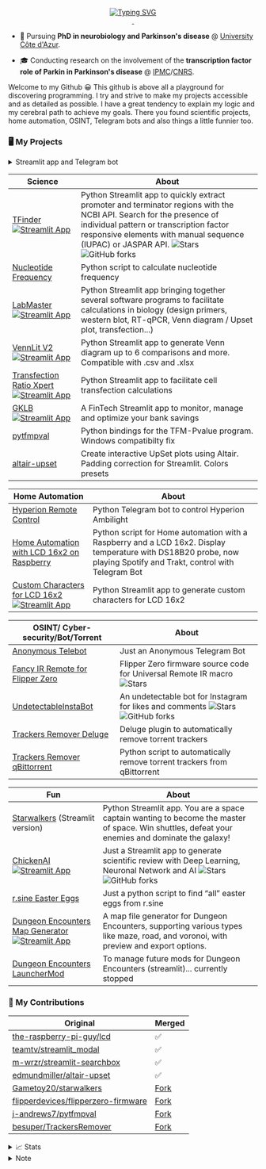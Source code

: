 <p align="center">
<a href="https://github.com/jumitti">
    <img src="https://readme-typing-svg.demolab.com?font=Georgia&size=18&duration=2000&pause=100&multiline=true&width=500&height=80&lines=Minniti+Julien;Parkinson's+Disease+PhD+Student+%7C+Coder+in+my+spare+time;Raspberry+%7C+Science+%7C+Bots+%7C+Dumb+idea" alt="Typing SVG" />
</a>
<br/>

<a href="https://www.linkedin.com/in/julien-minniti-b2bb2625b/">
    <img src="https://img.shields.io/badge/-Linkedin-blue?style=flat-square&logo=linkedin" alt="">
</a>
<a href="mailto:minnitijulien06@gmail.com">
    <img src="https://img.shields.io/badge/-Email-red?style=flat-square&logo=gmail&logoColor=white" alt="">
</a>
</p>

* 📖 Pursuing **PhD in neurobiology and Parkinson's disease** @ [University Côte d'Azur](https://univ-cotedazur.fr/). 

* 🎓 Conducting research on the involvement of the **transcription factor role of Parkin in Parkinson's disease** @ [IPMC](https://www.ipmc.cnrs.fr/cgi-bin/site.cgi)/[CNRS](https://www.cnrs.fr/fr).

Welcome to my Github 😀 This github is above all a playground for discovering programming. I try and strive to make my projects accessible and as detailed as possible. I have a great tendency to explain my logic and my cerebral path to achieve my goals. There you found scientific projects, home automation, OSINT, Telegram bots and also things a little funnier too.

### 🖥️ My Projects

<details>
<summary> Streamlit app and Telegram bot</summary>

### Streamlit app
- [TFinder](https://github.com/Jumitti/TFinder) [![Streamlit App](https://static.streamlit.io/badges/streamlit_badge_black_white.svg)](https://tfinder-ipmc.streamlit.app/)
- [LabMaster](https://github.com/Jumitti/labmaster) [![Streamlit App](https://static.streamlit.io/badges/streamlit_badge_black_white.svg)](https://labmaster.streamlit.app/)
- [VennLit V2](https://github.com/Jumitti/vennlit_v2) [![Streamlit App](https://static.streamlit.io/badges/streamlit_badge_black_white.svg)](https://vennlit.streamlit.app/)
- [Transfection Ratio Xpert](https://github.com/Jumitti/TransfectionRatioXpert) [![Streamlit App](https://static.streamlit.io/badges/streamlit_badge_black_white.svg)](https://transfectionratioxpert.streamlit.app/)
- [GKLB](https://github.com/Jumitti/GKLB-FinTech) [![Streamlit App](https://static.streamlit.io/badges/streamlit_badge_black_white.svg)](https://gklb-fintech.streamlit.app/) 
- [Custom Characters for LCD 16x2](https://github.com/Jumitti/lcd_custom_characters) [![Streamlit App](https://static.streamlit.io/badges/streamlit_badge_black_white.svg)](https://custom-characters-for-lcd16x2.streamlit.app/)
- [ChickenAI](https://github.com/Jumitti/chicken_AI) [![Streamlit App](https://static.streamlit.io/badges/streamlit_badge_black_white.svg)](https://chickenai.streamlit.app/)
- [Starwalkers](https://github.com/Jumitti/starwalkers_telegrambot)
- [Dungeon Encounters Map Generator](https://github.com/Jumitti/DungeonEncountersMapGenerator) [![Streamlit App](https://static.streamlit.io/badges/streamlit_badge_black_white.svg)](https://dungeon-encounters-map-generator.streamlit.app/) 
- [Dungeon Encounters LauncherMod](https://github.com/Jumitti/DungeonEncountersLauncherMod)   

### Telegram 
- [Hyperion Remote Control](https://github.com/Jumitti/hyperion-remote-control)
- [Home Automation with LCD 16x2 on Raspberry](https://github.com/Jumitti/telebot_lcd_now_playing)
- [Anonymous Telebot](https://github.com/Jumitti/Anonymous_Telebot)
- [Starwalkers](https://github.com/Jumitti/starwalkers_telegrambot) (deprecated)
</details>


| Science                                                                                                                                                                                                             | About                                                                                                                                                                                                                                                                                                                                                                                                             |
|---------------------------------------------------------------------------------------------------------------------------------------------------------------------------------------------------------------------|-------------------------------------------------------------------------------------------------------------------------------------------------------------------------------------------------------------------------------------------------------------------------------------------------------------------------------------------------------------------------------------------------------------------|
| [TFinder](https://github.com/Jumitti/TFinder) [![Streamlit App](https://static.streamlit.io/badges/streamlit_badge_black_white.svg)](https://tfinder-ipmc.streamlit.app/)                                           | Python Streamlit app to quickly extract promoter and terminator regions with the NCBI API. Search for the presence of individual pattern or transcription factor responsive elements with manual sequence (IUPAC) or JASPAR API. ![Stars](https://img.shields.io/github/stars/Jumitti/TFinder?label=Stars&style=flat) ![GitHub forks](https://img.shields.io/github/forks/Jumitti/TFinder?label=Forks&style=flat) |
| [Nucleotide Frequency](https://github.com/Jumitti/nucleotide-frequency)                                                                                                                                             | Python script to calculate nucleotide frequency                                                                                                                                                                                                                                                                                                                                                                   |
| [LabMaster](https://github.com/Jumitti/labmaster) [![Streamlit App](https://static.streamlit.io/badges/streamlit_badge_black_white.svg)](https://labmaster.streamlit.app/)                                          | Python Streamlit app bringing together several software programs to facilitate calculations in biology (design primers, western blot, RT-qPCR, Venn diagram / Upset plot, transfection...)                                                                                                                                                                                                                        |
| [VennLit V2](https://github.com/Jumitti/vennlit_v2) [![Streamlit App](https://static.streamlit.io/badges/streamlit_badge_black_white.svg)](https://vennlit.streamlit.app/)                                          | Python Streamlit app to generate Venn diagram up to 6 comparisons and more. Compatible with .csv and .xlsx                                                                                                                                                                                                                                                                                                        |
| [Transfection Ratio Xpert](https://github.com/Jumitti/TransfectionRatioXpert) [![Streamlit App](https://static.streamlit.io/badges/streamlit_badge_black_white.svg)](https://transfectionratioxpert.streamlit.app/) | Python Streamlit app to facilitate cell transfection calculations                                                                                                                                                                                                                                                                                                                                                 |
| [GKLB](https://github.com/Jumitti/GKLB-FinTech) [![Streamlit App](https://static.streamlit.io/badges/streamlit_badge_black_white.svg)](https://gklb-fintech.streamlit.app/)                                         | A FinTech Streamlit app to monitor, manage and optimize your bank savings                                                                                                                                                                                                                                                                                                                                         |
| [pytfmpval](https://github.com/Jumitti/pytfmpval)                                                                                                                                                                   | Python bindings for the TFM-Pvalue program. Windows compatibilty fix                                                                                                                                                                                                                                                                                                                                              |
| [altair-upset](https://github.com/Jumitti/altair-upset)                                                                                                                                                             | Create interactive UpSet plots using Altair. Padding correction for Streamlit. Colors presets                                                                                                                                                                                                                                                                                                                     |

| Home Automation                                                                                                                                                                                                                  | About                                                                                                                                                               |
|----------------------------------------------------------------------------------------------------------------------------------------------------------------------------------------------------------------------------------|---------------------------------------------------------------------------------------------------------------------------------------------------------------------|
| [Hyperion Remote Control](https://github.com/Jumitti/hyperion-remote-control)                                                                                                                                                    | Python Telegram bot to control Hyperion Ambilight                                                                                                                   |
| [Home Automation with LCD 16x2 on Raspberry](https://github.com/Jumitti/telebot_lcd_now_playing)                                                                                                                                 | Python script for Home automation with a Raspberry and a LCD 16x2. Display temperature with DS18B20 probe, now playing Spotify and Trakt, control with Telegram Bot |
| [Custom Characters for LCD 16x2](https://github.com/Jumitti/lcd_custom_characters) [![Streamlit App](https://static.streamlit.io/badges/streamlit_badge_black_white.svg)](https://custom-characters-for-lcd16x2.streamlit.app/)  | Python Streamlit app to generate custom characters for LCD 16x2                                                                                                     |

| OSINT/ Cyber-security/Bot/Torrent                                                                   | About                                                                                                                                                |
|-----------------------------------------------------------------------------------------------------|------------------------------------------------------------------------------------------------------------------------------------------------------|
| [Anonymous Telebot](https://github.com/Jumitti/Anonymous_Telebot)                                   | Just an Anonymous Telegram Bot                                                                                                                       |
| [Fancy IR Remote for Flipper Zero](https://github.com/Jumitti/flipperzero-firmware-Fancy_IR_Remote) | Flipper Zero firmware source code for Universal Remote IR macro ![Stars](https://img.shields.io/github/stars/Jumitti/flipperzero-firmware-Fancy_IR_Remote?label=Stars&style=flat) |
| [UndetectableInstaBot](https://github.com/Jumitti/UndetectableInstaBot)                             | An undetectable bot for Instagram for likes and comments ![Stars](https://img.shields.io/github/stars/Jumitti/UndetectableInstaBot?label=Stars&style=flat) ![GitHub forks](https://img.shields.io/github/forks/Jumitti/UndetectableInstaBot?label=Forks&style=flat)|
| [Trackers Remover Deluge](https://github.com/Jumitti/TrackersRemover-Deluge)                        | Deluge plugin to automatically remove torrent trackers                                                                                               |
| [Trackers Remover qBittorrent](https://github.com/Jumitti/TrackersRemover-qBittorrent)              | Python script to automatically remove torrent trackers from qBittorrent                                                                              |

| Fun                                                                                                                                                                                                                                          | About                                                                                                                                                                                                                                                                                 |
|----------------------------------------------------------------------------------------------------------------------------------------------------------------------------------------------------------------------------------------------|---------------------------------------------------------------------------------------------------------------------------------------------------------------------------------------------------------------------------------------------------------------------------------------|
| [Starwalkers](https://github.com/Jumitti/starwalkers_telegrambot) (Streamlit version)                                                                                                                                                        | Python Streamlit app. You are a space captain wanting to become the master of space. Win shuttles, defeat your enemies and dominate the galaxy!                                                                                                                                       |
| [ChickenAI](https://github.com/Jumitti/chicken_AI) [![Streamlit App](https://static.streamlit.io/badges/streamlit_badge_black_white.svg)](https://chickenai.streamlit.app/)                                                                  | Just a Streamlit app to generate scientific review with Deep Learning, Neuronal Network and AI ![Stars](https://img.shields.io/github/stars/Jumitti/chicken_AI?label=Stars&style=flat) ![GitHub forks](https://img.shields.io/github/forks/Jumitti/chicken_AI?label=Forks&style=flat) |
| [r.sine Easter Eggs](https://github.com/Jumitti/r.sine-easter_eggs)                                                                                                                                                                          | Just a python script to find “all” easter eggs from r.sine                                                                                                                                                                                                                            |
| [Dungeon Encounters Map Generator](https://github.com/Jumitti/DungeonEncountersMapGenerator) [![Streamlit App](https://static.streamlit.io/badges/streamlit_badge_black_white.svg)](https://dungeon-encounters-map-generator.streamlit.app/) | A map file generator for Dungeon Encounters, supporting various types like maze, road, and voronoi, with preview and export options.                                                                                                                                                  |
| [Dungeon Encounters LauncherMod](https://github.com/Jumitti/DungeonEncountersLauncherMod)                                                                                                                                                    | To manage future mods for Dungeon Encounters (streamlit)... currently stopped                                                                                                                                                                                                         |

### 💾 My Contributions

| Original                                                                                      | Merged                                                                  |
|-----------------------------------------------------------------------------------------------|-------------------------------------------------------------------------|
| [the-raspberry-pi-guy/lcd](https://github.com/the-raspberry-pi-guy/lcd)                       | ✅                                                                       |
| [teamtv/streamlit_modal](https://github.com/teamtv/streamlit_modal)                           | ✅                                                                       |
| [m-wrzr/streamlit-searchbox](https://github.com/m-wrzr/streamlit-searchbox)                   | ✅                                                                       |
| [edmundmiller/altair-upset](https://github.com/edmundmiller/altair-upset)                     | ✅                                                                       |
| [Gametoy20/starwalkers](https://github.com/Gametoy20/starwalkers)                             | [Fork](https://github.com/Jumitti/starwalkers_telegrambot)              |
| [flipperdevices/flipperzero-firmware](https://github.com/flipperdevices/flipperzero-firmware) | [Fork](https://github.com/Jumitti/flipperzero-firmware-Fancy_IR_Remote) |
| [j-andrews7/pytfmpval](https://github.com/j-andrews7/pytfmpval)                               | [Fork](https://github.com/Jumitti/pytfmpval)                            |
| [besuper/TrackersRemover](https://github.com/besuper/TrackersRemover)                         | [Fork](https://github.com/Jumitti/TrackersRemover-Deluge)               |


<details>
<summary>📈 Stats</summary>

![](http://github-profile-summary-cards.vercel.app/api/cards/profile-details?username=jumitti&theme=nord_bright)
![](http://github-profile-summary-cards.vercel.app/api/cards/repos-per-language?username=jumitti&theme=nord_bright)
![](http://github-profile-summary-cards.vercel.app/api/cards/most-commit-language?username=jumitti&theme=nord_bright)
![](http://github-profile-summary-cards.vercel.app/api/cards/stats?username=jumitti&theme=nord_bright)
![](http://github-profile-summary-cards.vercel.app/api/cards/productive-time?username=jumitti&theme=nord_bright&utcOffset=8)
</details>

<details>
<summary>Note</summary>

*I'm not an expert coder or anything. I discover and have fun creating things. There are probably a lot of projects to correct or simpler ways to do them. Maybe some already exist better than mine. In any case I will be happy to listen to your advice* 😀

</details>
